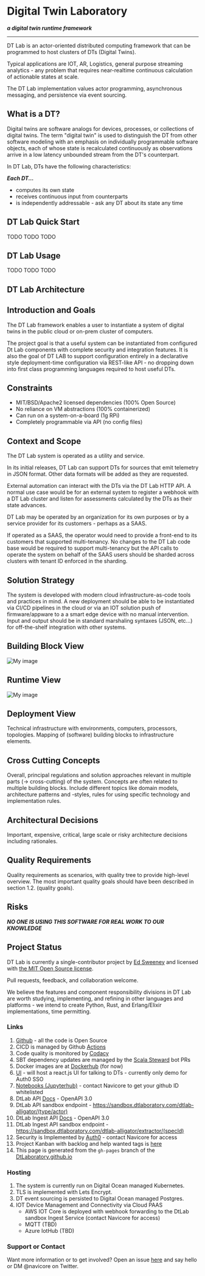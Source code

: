 Digital Twin Laboratory
============

***a digital twin runtime framework***

-------

DT Lab is an actor-oriented distributed computing framework that can be programmed
to host clusters of DTs (Digital Twins).

Typical applications are IOT, AR, Logistics, general purpose streaming analytics -
any problem that requires near-realtime continuous calculation of actionable
states at scale.

The DT Lab implementation values actor programming, asynchronous messaging, and
persistence via event sourcing.

## What is a DT?

Digital twins are software analogs for devices, processes, or collections of digital
twins.  The term "digital twin" is used to distinguish the DT from other software modeling
with an emphasis on individually programmable software objects, each of whose state is
recalculated continuously as observations arrive in a low latency unbounded stream from the DT's counterpart.

In DT Lab, DTs have the following characteristics:

***Each DT...***
  * computes its own state
  * receives continuous input from counterparts
  * is independently addressable - ask any DT about its state any time

## DT Lab Quick Start

TODO TODO TODO

## DT Lab Usage

TODO TODO TODO

## DT Lab Architecture

Introduction and Goals
-------

The DT Lab framework enables a user to instantiate a system of digital twins
in the public cloud or on-prem cluster of computers.

The project goal is that a useful system can be instantiated from configured
Dt Lab components with complete security and integration features.  It is
also the goal of DT LAB to support configuration entirely in a declarative
style deployment-time configuration via REST-like API - no dropping down into
first class programming languages required to host useful DTs.

Constraints
-------

* MIT/BSD/Apache2 licensed dependencies (100% Open Source)
* No reliance on VM abstractions (100% containerized)
* Can run on a system-on-a-board (1g RPi)
* Completely programmable via API (no config files)

Context and Scope
-------

The DT Lab system is operated as a utility and service.

In its initial releases, DT Lab can support DTs for sources that emit telemetry
in JSON format.  Other data formats will be added as they are requested.

External automation can interact with the DTs via the DT Lab HTTP API.
A normal use case would be for an external system to register a webhook with
a DT Lab cluster and listen for assessments calculated by the DTs as their
state advances.

DT Lab may be operated by an organization for its own purposes or by a
service provider for its customers - perhaps as a SAAS.

If operated as a SAAS, the operator would need to provide a front-end to
its customers that supported multi-tenancy.  No changes to the
DT Lab code base would be required to support multi-tenancy but the API calls
to operate the system on behalf of the SAAS users should be sharded across
clusters with tenant ID enforced in the sharding.

Solution Strategy
-------

The system is developed with modern cloud infrastructure-as-code tools and
practices in mind.  A new deployment should be able to be instantiated via
CI/CD pipelines in the cloud or via an IOT solution push of firmware/appware
to a a smart edge device with no manual intervention.  Input and output should
be in standard marshaling syntaxes (JSON, etc...) for off-the-shelf integration
with other systems.

Building Block View
-------

![My image](diagrams/building_blocks_1.png)


Runtime View
-------

![My image](diagrams/runtime_1.png)

Deployment View
-------

Technical infrastructure with environments, computers, processors, topologies. Mapping of (software) building blocks to infrastructure elements.

Cross Cutting Concepts
-------

Overall, principal regulations and solution approaches relevant in multiple parts (→ cross-cutting) of the system. Concepts are often related to multiple building blocks. Include different topics like domain models, architecture patterns and -styles, rules for using specific technology and implementation rules.

Architectural Decisions
-------

Important, expensive, critical, large scale or risky architecture decisions including rationales.


Quality Requirements
-------

Quality requirements as scenarios, with quality tree to provide high-level overview. The most important quality goals should have been described in section 1.2. (quality goals).

Risks
-------

***NO ONE IS USING THIS SOFTWARE FOR REAL WORK TO OUR KNOWLEDGE***

## Project Status

DT Lab is currently a single-contributor project by [Ed Sweeney](https://github.com/navicore) 
and licensed with [the MIT Open Source license](https://github.com/DTLaboratory/dtlab-scala-alligator/blob/master/LICENSE).

Pull requests, feedback, and collaboration welcome.

We believe the features and component responsibility divisions in DT Lab are
worth studying, implementing, and refining in other languages and platforms - we
intend to create Python, Rust, and Erlang/Elixir implementations, time permitting.

### Links

1. [Github](https://github.com/DtLaboratory) - all the code is Open Source
1. CICD is managed by Github [Actions](https://github.com/features/actions)
1. Code quality is monitored by [Codacy](https://app.codacy.com/organizations/gh/DtLaboratory/repositories)
1. SBT dependency updates are managed by the [Scala Steward](https://github.com/scala-steward-org/scala-steward) bot PRs
1. Docker images are at [Dockerhub](https://hub.docker.com/orgs/dtlaboratory/repositories) (for now)
1. [UI](https://sandbox.dtlaboratory.com) - will host a react.js UI for talking to DTs - currently only demo for Auth0 SSO
1. [Notebooks (Jupyterhub)](https://notebook.dtlaboratory.com) - contact Navicore to get your github ID whitelisted
1. DtLab API [Docs](https://dtlaboratory.com/dtlab-alligator/doc/dtlab/) - OpenAPI 3.0
1. DtLab API sandbox endpoint - https://sandbox.dtlaboratory.com/dtlab-alligator/(type/actor)
1. DtLab Ingest API [Docs](https://dtlaboratory.com/dtlab-alligator/doc/dtlab-ingest/) - OpenAPI 3.0
1. DtLab Ingest API sandbox endpoint - https://sandbox.dtlaboratory.com/dtlab-alligator/extractor/(specId)
1. Security is Implemented by [Auth0](https://manage.auth0.com/dashboard/us/navicore/) - contact Navicore for access
1. Project Kanban with backlog and help wanted tags is [here](https://github.com/orgs/DtLaboratory/projects/1)
1. This page is generated from the `gh-pages` branch of the [DtLaboratory.github.io](https://github.com/DtLaboratory/DtLaboratory.github.io/blob/gh-pages/index.md)

### Hosting

1. The system is currently run on Digital Ocean managed Kubernetes.
1. TLS is implemented with Lets Encrypt.
1. DT event sourcing is persisted to Digital Ocean managed Postgres.
1. IOT Device Management and Connectivity via Cloud PAAS
    * AWS IOT Core is deployed with webhook forwarding to the DtLab sandbox Ingest Service (contact Navicore for access)
    * MQTT (TBD)
    * Azure IotHub (TBD)

### Support or Contact

Want more information or to get involved?  Open an issue [here](https://github.com/DtLaboratory/DtLaboratory.github.io/issues) and say hello or DM @navicore on Twitter.
